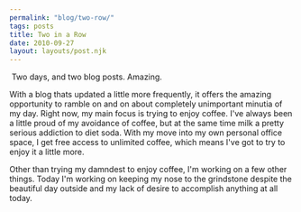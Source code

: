 ```yaml
---
permalink: "blog/two-row/"
tags: posts
title: Two in a Row
date: 2010-09-27
layout: layouts/post.njk
---
```


&nbsp;Two days, and two blog posts. Amazing.

With a blog thats updated a little more frequently, it offers the amazing opportunity to ramble on and on about completely unimportant minutia of my day. Right now, my main focus is trying to enjoy coffee. I've always been a little proud of my avoidance of coffee, but at the same time milk a pretty serious addiction to diet soda. With my move into my own personal office space, I get free access to unlimited coffee, which means I've got to try to enjoy it a little more.&nbsp;

Other than trying my damndest to enjoy coffee, I'm working on a few other things. Today I'm working on keeping my nose to the grindstone despite the beautiful day outside and my lack of desire to accomplish anything at all today.&nbsp;
